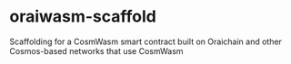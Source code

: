# oraiwasm-scaffold
Scaffolding for a CosmWasm smart contract built on Oraichain and other Cosmos-based networks that use CosmWasm
